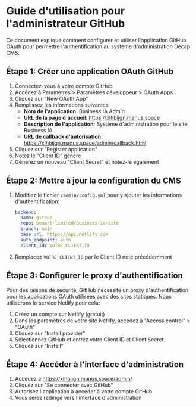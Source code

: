 # Guide d'utilisation pour l'administrateur GitHub

Ce document explique comment configurer et utiliser l'application GitHub OAuth pour permettre l'authentification au système d'administration Decap CMS.

## Étape 1: Créer une application OAuth GitHub

1. Connectez-vous à votre compte GitHub
2. Accédez à Paramètres > Paramètres développeur > OAuth Apps
3. Cliquez sur "New OAuth App"
4. Remplissez les informations suivantes:
   - **Nom de l'application**: Business IA Admin
   - **URL de la page d'accueil**: https://xlhbijgn.manus.space
   - **Description de l'application**: Système d'administration pour le site Business IA
   - **URL de callback d'autorisation**: https://xlhbijgn.manus.space/admin/callback.html
5. Cliquez sur "Register application"
6. Notez le "Client ID" généré
7. Générez un nouveau "Client Secret" et notez-le également

## Étape 2: Mettre à jour la configuration du CMS

1. Modifiez le fichier `/admin/config.yml` pour y ajouter les informations d'authentification:
   ```yaml
   backend:
     name: github
     repo: bemart-limited/business-ia-site
     branch: main
     base_url: https://api.netlify.com
     auth_endpoint: auth
     client_id: VOTRE_CLIENT_ID
   ```
2. Remplacez `VOTRE_CLIENT_ID` par le Client ID noté précédemment

## Étape 3: Configurer le proxy d'authentification

Pour des raisons de sécurité, GitHub nécessite un proxy d'authentification pour les applications OAuth utilisées avec des sites statiques. Nous utiliserons le service Netlify pour cela:

1. Créez un compte sur Netlify (gratuit)
2. Dans les paramètres de votre site Netlify, accédez à "Access control" > "OAuth"
3. Cliquez sur "Install provider"
4. Sélectionnez GitHub et entrez votre Client ID et Client Secret
5. Cliquez sur "Install"

## Étape 4: Accéder à l'interface d'administration

1. Accédez à https://xlhbijgn.manus.space/admin/
2. Cliquez sur "Se connecter avec GitHub"
3. Autorisez l'application à accéder à votre compte GitHub
4. Vous serez redirigé vers l'interface d'administration
